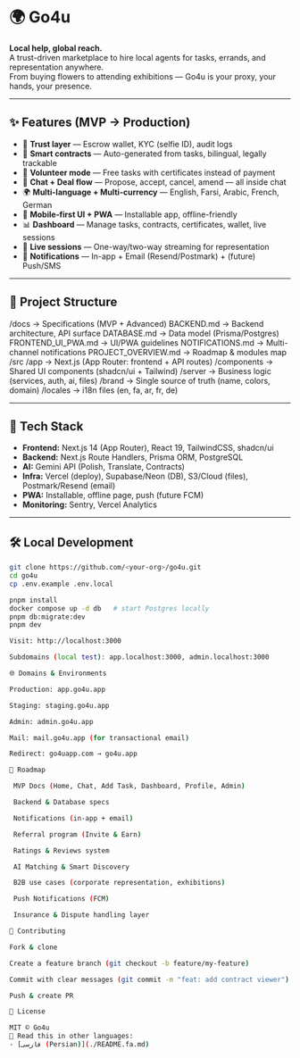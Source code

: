 # 🌍 Go4u

**Local help, global reach.**  
A trust-driven marketplace to hire local agents for tasks, errands, and representation anywhere.  
From buying flowers to attending exhibitions — Go4u is your proxy, your hands, your presence.

---

## ✨ Features (MVP → Production)
- 🔐 **Trust layer** — Escrow wallet, KYC (selfie ID), audit logs  
- 📄 **Smart contracts** — Auto-generated from tasks, bilingual, legally trackable  
- 🏅 **Volunteer mode** — Free tasks with certificates instead of payment  
- 💬 **Chat + Deal flow** — Propose, accept, cancel, amend — all inside chat  
- 🌍 **Multi-language + Multi-currency** — English, Farsi, Arabic, French, German  
- 📱 **Mobile-first UI + PWA** — Installable app, offline-friendly  
- 📊 **Dashboard** — Manage tasks, contracts, certificates, wallet, live sessions  
- 🎥 **Live sessions** — One-way/two-way streaming for representation  
- 🔔 **Notifications** — In-app + Email (Resend/Postmark) + (future) Push/SMS  

---

## 📂 Project Structure

/docs → Specifications (MVP + Advanced)
BACKEND.md → Backend architecture, API surface
DATABASE.md → Data model (Prisma/Postgres)
FRONTEND_UI_PWA.md → UI/PWA guidelines
NOTIFICATIONS.md → Multi-channel notifications
PROJECT_OVERVIEW.md → Roadmap & modules map
/src
/app → Next.js (App Router: frontend + API routes)
/components → Shared UI components (shadcn/ui + Tailwind)
/server → Business logic (services, auth, ai, files)
/brand → Single source of truth (name, colors, domain)
/locales → i18n files (en, fa, ar, fr, de)



---

## 🚀 Tech Stack
- **Frontend:** Next.js 14 (App Router), React 19, TailwindCSS, shadcn/ui  
- **Backend:** Next.js Route Handlers, Prisma ORM, PostgreSQL  
- **AI:** Gemini API (Polish, Translate, Contracts)  
- **Infra:** Vercel (deploy), Supabase/Neon (DB), S3/Cloud (files), Postmark/Resend (email)  
- **PWA:** Installable, offline page, push (future FCM)  
- **Monitoring:** Sentry, Vercel Analytics  

---

## 🛠 Local Development
```bash
git clone https://github.com/<your-org>/go4u.git
cd go4u
cp .env.example .env.local

pnpm install
docker compose up -d db   # start Postgres locally
pnpm db:migrate:dev
pnpm dev

Visit: http://localhost:3000

Subdomains (local test): app.localhost:3000, admin.localhost:3000

🌐 Domains & Environments

Production: app.go4u.app

Staging: staging.go4u.app

Admin: admin.go4u.app

Mail: mail.go4u.app (for transactional email)

Redirect: go4uapp.com → go4u.app

📌 Roadmap

 MVP Docs (Home, Chat, Add Task, Dashboard, Profile, Admin)

 Backend & Database specs

 Notifications (in-app + email)

 Referral program (Invite & Earn)

 Ratings & Reviews system

 AI Matching & Smart Discovery

 B2B use cases (corporate representation, exhibitions)

 Push Notifications (FCM)

 Insurance & Dispute handling layer

🤝 Contributing

Fork & clone

Create a feature branch (git checkout -b feature/my-feature)

Commit with clear messages (git commit -m "feat: add contract viewer")

Push & create PR

📄 License

MIT © Go4u
📖 Read this in other languages:  
- [فارسی (Persian)](./README.fa.md)


